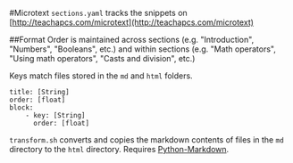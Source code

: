 #Microtext
`sections.yaml` tracks the snippets on [http://teachapcs.com/microtext](http://teachapcs.com/microtext)

##Format
Order is maintained across sections (e.g. "Introduction", "Numbers", "Booleans", etc.) and within sections (e.g. "Math operators", "Using math operators", "Casts and division", etc.)

Keys match files stored in the `md` and `html` folders.

    title: [String]
    order: [float]
    block:
        - key: [String]
          order: [float]

`transform.sh` converts and copies the markdown contents of files in the `md` directory to the `html` directory. Requires [Python-Markdown](https://pythonhosted.org/Markdown/install.html).
